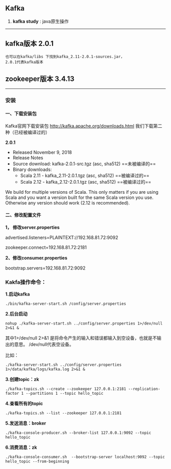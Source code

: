 Kafka
--------------------------------------------------------------------------------

1. **kafka study** : java原生操作

---


## kafka版本  2.0.1
    也可以在kafka/libs 下找到kafka_2.11-2.0.1-sources.jar，
    2.0.1代表kafka版本
## zookeeper版本 3.4.13
--------------------------------------------------------------------------------

### 安装

#### 一、下载安装包
Kafka官网下载安装包 http://kafka.apache.org/downloads.html
我们下载第二种（已经被编译过的）

**2.0.1**

- Released November 9, 2018
- Release Notes
- Source download: kafka-2.0.1-src.tgz (asc, sha512) ==未被编译的==
- Binary downloads:
    - Scala 2.11  - kafka_2.11-2.0.1.tgz (asc, sha512)  ==被编译过的==
    - Scala 2.12  - kafka_2.12-2.0.1.tgz (asc, sha512)  ==被编译过的==


We build for multiple versions of Scala. This only matters if you are using Scala and you want a version built for the same Scala version you use. Otherwise any version should work (2.12 is recommended).

#### 二、修改配置文件

**1， 修改server.properties**

advertised.listeners=PLAINTEXT://192.168.81.72:9092

zookeeper.connect=192.168.81.72:2181

**2、修改consumer.properties**

 bootstrap.servers=192.168.81.72:9092	

### Kakfa操作命令：

**1.启动kafka**


```
./bin/kafka-server-start.sh /config/server.properties
```

**2.后台启动**


```
nohup ./kafka-server-start.sh ../config/server.properties 1>/dev/null 2>&1 &
```


其中1>/dev/null 2>&1 是将命令产生的输入和错误都输入到空设备，也就是不输出的意思。
/dev/null代表空设备。

比如：

```
./kafka-server-start.sh ../config/server.properties 1>/data/kafka/logs/kafka.log 2>&1 &
```

**3.创建topic：zk**


```
./kafka-topics.sh --create --zookeeper 127.0.0.1:2181 --replication-factor 1 --partitions 1 --topic hello_topic
```

**4.查看所有的topic**

```
./kafka-topics.sh --list --zookeeper 127.0.0.1:2181
```

**5.发送消息：broker**

```
./kafka-console-producer.sh --broker-list 127.0.0.1:9092 --topic hello_topic
```


**6.消费消息：zk**

```
./kafka-console-consumer.sh  --bootstrap-server localhost:9092 --topic hello_topic --from-beginning
```



